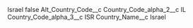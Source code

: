 <?xml version="1.0" encoding="UTF-8"?>
<CustomMetadata xmlns="http://soap.sforce.com/2006/04/metadata" xmlns:xsi="http://www.w3.org/2001/XMLSchema-instance" xmlns:xsd="http://www.w3.org/2001/XMLSchema">
    <label>Israel</label>
    <protected>false</protected>
    <values>
        <field>Alt_Country_Code__c</field>
        <value xsi:nil="true"/>
    </values>
    <values>
        <field>Country_Code_alpha_2__c</field>
        <value xsi:type="xsd:string">IL</value>
    </values>
    <values>
        <field>Country_Code_alpha_3__c</field>
        <value xsi:type="xsd:string">ISR</value>
    </values>
    <values>
        <field>Country_Name__c</field>
        <value xsi:type="xsd:string">Israel</value>
    </values>
</CustomMetadata>

